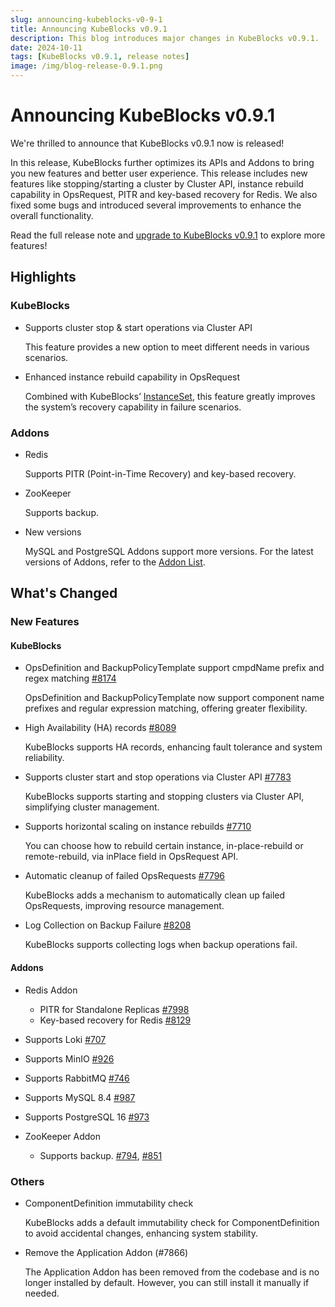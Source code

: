```yaml
---
slug: announcing-kubeblocks-v0-9-1
title: Announcing KubeBlocks v0.9.1
description: This blog introduces major changes in KubeBlocks v0.9.1.
date: 2024-10-11
tags: [KubeBlocks v0.9.1, release notes]
image: /img/blog-release-0.9.1.png
---
```


# Announcing KubeBlocks v0.9.1

We're thrilled to announce that KubeBlocks v0.9.1 now is released!

In this release, KubeBlocks further optimizes its APIs and Addons to bring you new features and better user experience. This release includes new features like stopping/starting a cluster by Cluster API, instance rebuild capability in OpsRequest, PITR and key-based recovery for Redis. We also fixed some bugs and introduced several improvements to enhance the overall functionality.

Read the full release note and [upgrade to KubeBlocks v0.9.1](https://kubeblocks.io/docs/preview/user_docs/upgrade/upgrade-with-kbcli/upgrade-kubeblocks-to-0.9.1) to explore more features!

## Highlights

### KubeBlocks

- Supports cluster stop & start operations via Cluster API

   This feature provides a new option to meet different needs in various scenarios.

- Enhanced instance rebuild capability in OpsRequest

   Combined with KubeBlocks’ [InstanceSet](https://kubeblocks.io/blog/instanceset-introduction), this feature greatly improves the system’s recovery capability in failure scenarios.

### Addons

- Redis
  
   Supports PITR (Point-in-Time Recovery) and key-based recovery.

- ZooKeeper

   Supports backup.

- New versions

   MySQL and PostgreSQL Addons support more versions. For the latest versions of Addons, refer to the [Addon List](https://github.com/apecloud/kubeblocks-addons?tab=readme-ov-file#supported-add-ons).

## What's Changed

### New Features

#### KubeBlocks

- OpsDefinition and BackupPolicyTemplate support cmpdName prefix and regex matching [#8174](https://github.com/apecloud/kubeblocks/pull/8174)

   OpsDefinition and BackupPolicyTemplate now support component name prefixes and regular expression matching, offering greater flexibility.

- High Availability (HA) records [#8089](https://github.com/apecloud/kubeblocks/pull/8089)

   KubeBlocks supports HA records, enhancing fault tolerance and system reliability.

- Supports cluster start and stop operations via Cluster API [#7783](https://github.com/apecloud/kubeblocks/pull/7783)

   KubeBlocks supports starting and stopping clusters via Cluster API, simplifying cluster management.

- Supports horizontal scaling on instance rebuilds  [#7710](https://github.com/apecloud/kubeblocks/pull/7710)

   You can choose how to rebuild certain instance, in-place-rebuild or remote-rebuild, via inPlace field in OpsRequest API.

- Automatic cleanup of failed OpsRequests [#7796](https://github.com/apecloud/kubeblocks/pull/7796)

   KubeBlocks adds a mechanism to automatically clean up failed OpsRequests, improving resource management.

- Log Collection on Backup Failure [#8208](https://github.com/apecloud/kubeblocks/pull/8208)

   KubeBlocks supports collecting logs when backup operations fail.

#### Addons

- Redis Addon
  - PITR for Standalone Replicas [#7998](https://github.com/apecloud/kubeblocks/pull/7998)
  - Key-based recovery for Redis [#8129](https://github.com/apecloud/kubeblocks/pull/8129)
- Supports Loki [#707](https://github.com/apecloud/kubeblocks-addons/pull/707)
- Supports MinIO [#926](https://github.com/apecloud/kubeblocks-addons/pull/926)
- Supports RabbitMQ [#746](https://github.com/apecloud/kubeblocks-addons/pull/746)
- Supports MySQL 8.4 [#987](https://github.com/apecloud/kubeblocks-addons/pull/987)
- Supports PostgreSQL 16 [#973](https://github.com/apecloud/kubeblocks-addons/pull/973)
- ZooKeeper Addon

   - Supports backup. [#794](https://github.com/apecloud/kubeblocks-addons/pull/794), [#851](https://github.com/apecloud/kubeblocks-addons/pull/851)

### Others

- ComponentDefinition immutability check

   KubeBlocks adds a default immutability check for ComponentDefinition to avoid accidental changes, enhancing system stability.

- Remove the Application Addon (#7866)

   The Application Addon has been removed from the codebase and is no longer installed by default. However, you can still install it manually if needed.
